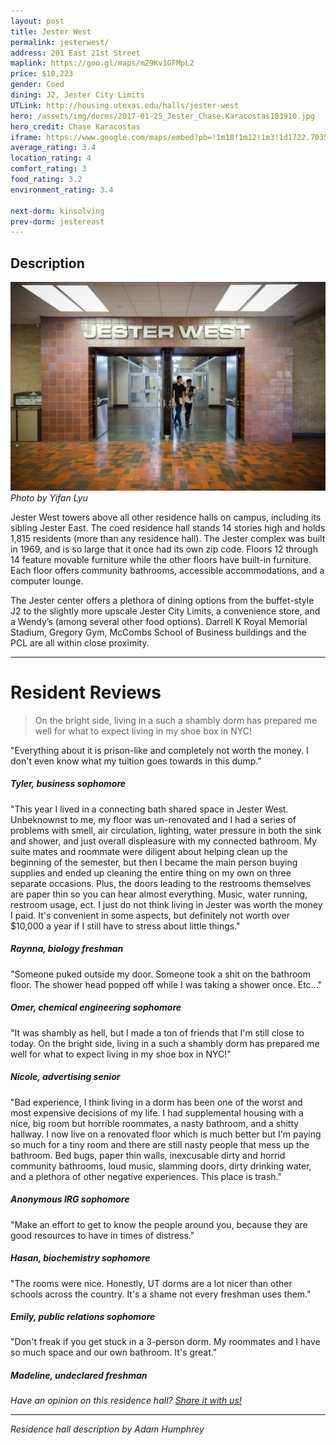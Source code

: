 ```yaml
---
layout: post
title: Jester West
permalink: jesterwest/
address: 201 East 21st Street
maplink: https://goo.gl/maps/mZ9Kv1GFMpL2
price: $10,223
gender: Coed
dining: J2, Jester City Limits
UTLink: http://housing.utexas.edu/halls/jester-west
hero: /assets/img/dorms/2017-01-25_Jester_Chase.Karacostas103910.jpg
hero_credit: Chase Karacostas
iframe: https://www.google.com/maps/embed?pb=!1m18!1m12!1m3!1d1722.703554574819!2d-97.73743044188875!3d30.28246991167159!2m3!1f0!2f0!3f0!3m2!1i1024!2i768!4f13.1!3m3!1m2!1s0x8644b59c070c71b1%3A0x160cfe70b943e9a3!2sJester+West+Dormitory%2C+Jester+Cir%2C+Austin%2C+TX+78712!5e0!3m2!1sen!2sus!4v1462317318739
average_rating: 3.4
location_rating: 4
comfort_rating: 3
food_rating: 3.2
environment_rating: 3.4

next-dorm: kinsolving
prev-dorm: jestereast
---
```


## Description ##

![Jester West Residence Hall](/assets/img/dorms/Dorm_Jester_Area914.jpg)
*Photo by Yifan Lyu*

Jester West towers above all other residence halls on campus, including its sibling Jester East. The coed residence hall stands 14 stories high and holds 1,815 residents (more than any residence hall). The Jester complex was built in 1969, and is so large that it once had its own zip code. Floors 12 through 14 feature movable furniture while the other floors have built-in furniture. Each floor offers community bathrooms, accessible accommodations, and a computer lounge. 

The Jester center offers a plethora of dining options from the buffet-style J2 to the slightly more upscale Jester City Limits, a convenience store, and a Wendy’s (among several other food options). Darrell K Royal Memorial Stadium, Gregory Gym, McCombs School of Business buildings and the PCL are all within close proximity.

---

# Resident Reviews #

> On the bright side, living in a such a shambly dorm has prepared me well for what to expect living in my shoe box in NYC!


"Everything about it is prison-like and completely not worth the money. I don't even know what my tuition goes towards in this dump."

##### Tyler, business sophomore #####

"This year I lived in a connecting bath shared space in Jester West. Unbeknownst to me, my floor was un-renovated and I had a series of problems with smell, air circulation, lighting, water pressure in both the sink and shower, and just overall displeasure with my connected bathroom. My suite mates and roommate were diligent about helping clean up the beginning of the semester, but then I became the main person buying supplies and ended up cleaning the entire thing on my own on three separate occasions. Plus, the doors leading to the restrooms themselves are paper thin so you can hear almost everything. Music, water running, restroom usage, ect. I just do not think living in Jester was worth the money I paid. It's convenient in some aspects, but definitely not worth over $10,000 a year if I still have to stress about little things."

##### Raynna, biology freshman #####

"Someone puked outside my door. Someone took a shit on the bathroom floor. The shower head popped off while I was taking a shower once. Etc..."

##### Omer, chemical engineering sophomore #####

"It was shambly as hell, but I made a ton of friends that I'm still close to today. On the bright side, living in a such a shambly dorm has prepared me well for what to expect living in my shoe box in NYC!"

##### Nicole, advertising senior #####

"Bad experience, I think living in a dorm has been one of the worst and most expensive decisions of my life. I had supplemental housing with a nice, big room but horrible roommates, a nasty bathroom, and a shitty hallway. I now live on a renovated floor which is much better but I'm paying so much for a tiny room and there are still nasty people that mess up the bathroom. Bed bugs, paper thin walls, inexcusable dirty and horrid community bathrooms, loud music, slamming doors, dirty drinking water, and a plethora of other negative experiences. This place is trash."

##### Anonymous IRG sophomore #####

"Make an effort to get to know the people around you, because they are good resources to have in times of distress."

##### Hasan, biochemistry sophomore #####

"The rooms were nice. Honestly, UT dorms are a lot nicer than other schools across the country. It's a shame not every freshman uses them."

##### Emily, public relations sophomore #####

"Don't freak if you get stuck in a 3-person dorm. My roommates and I have so much space and our own bathroom. It's great."

##### Madeline, undeclared freshman #####

_Have an opinion on this residence hall? [Share it with us!](https://goo.gl/forms/2FQQ17t7YAfFhlZT2)_

---

_Residence hall description by Adam Humphrey_